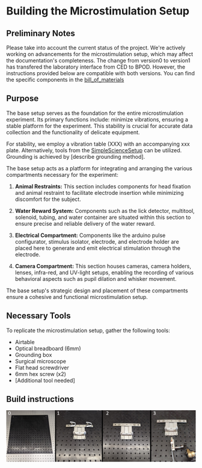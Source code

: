# Building the Microstimulation Setup

## Preliminary Notes
Please take into account the current status of the project. We're actively working on advancements for the microstimulation setup, which may affect the documentation's completeness. The change from version0 to version1 has transfered the laboratory interface from CED to BPOD. However, the instructions provided below are compatible with both versions. You can find the specific components in the [bill_of_materials](base_setup/base_BoM.csv) 


## Purpose
The base setup serves as the foundation for the entire microstimulation experiment. Its primary functions include: minimize vibrations, ensuring a stable platform for the experiment. This stability is crucial for accurate data collection and the functionality of delicate equipment.

For stability, we employ a vibration table (XXX) with an accompanying xxx plate. Alternatively, tools from the [SimpleScienceSetup](https://github.com/mik-schutte/SimpleScienceSetup) can be utilized. Grounding is achieved by [describe grounding method].


The base setup acts as a platform for integrating and arranging the various compartments necessary for the experiment:

1. **Animal Restraints:** This section includes components for head fixation and animal restraint to facilitate electrode insertion while minimizing discomfort for the subject.

2. **Water Reward System:** Components such as the lick detector, multitool, solenoid, tubing, and water container are situated within this section to ensure precise and reliable delivery of the water reward.

3. **Electrical Compartment:** Components like the arduino pulse configurator, stimulus isolator, electrode, and electrode holder are placed here to generate and emit electrical stimulation through the electrode.

4. **Camera Compartment:** This section houses cameras, camera holders, lenses, infra-red, and UV-light setups, enabling the recording of various behavioral aspects such as pupil dilation and whisker movement.

The base setup's strategic design and placement of these compartments ensure a cohesive and functional microstimulation setup.

## Necessary Tools

To replicate the microstimulation setup, gather the following tools:

- Airtable
- Optical breadboard (6mm)
- Grounding box
- Surgical microscope
- Flat head screwdriver
- 6mm hex screw (x2)
- [Additional tool needed]


## Build instructions
![Animal Restraint Build](pictures/build_animalrestraint.png)